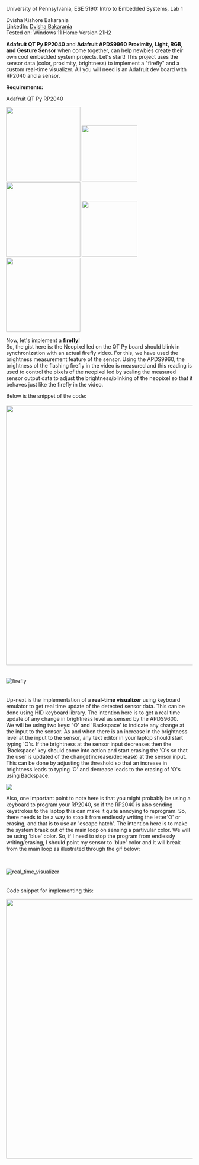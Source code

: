 University of Pennsylvania, ESE 5190: Intro to Embedded Systems, Lab 1
 
 Dvisha Kishore Bakarania
 <br />
 LinkedIn: [Dvisha Bakarania](https://www.linkedin.com/in/dvisha-bakarania-9370b2146?lipi=urn%3Ali%3Apage%3Ad_flagship3_profile_view_base_contact_details%3BNtJBfZpDTEKluhukjP7uqg%3D%3D) 
 <br />
 Tested on: Windows 11 Home Version 21H2

**Adafruit QT Py RP2040** and **Adafruit APDS9960 Proximity, Light, RGB, and Gesture Sensor** when come together, can help newbies create their own cool embedded system projects. Let's start! This project uses the sensor data (color, proximity, brightness) to implement a "firefly" and a custom real-time visualizer. All you will need is an Adafruit dev board with RP2040 and a sensor.

**Requirements:**

Adafruit QT Py RP2040

<img src="https://circuitpython.org/assets/images/boards/large/adafruit_qtpy_rp2040.jpg" width="200" height="200"> <img src="https://upload.wikimedia.org/wikipedia/commons/thumb/9/9e/Plus_symbol.svg/1200px-Plus_symbol.svg.png" width="150" heigth="150"> <img src="https://cdn-shop.adafruit.com/970x728/3595-04.jpg" width="200" height="200"> <img src="https://upload.wikimedia.org/wikipedia/commons/thumb/9/9e/Plus_symbol.svg/1200px-Plus_symbol.svg.png" width="150" heigth="150"> <img src="https://cdn1-shop.mikroe.com/img/product/wire-jumpers-female-to-female-15cm-10pcs/wire-jumpers-female-to-female-15cm-10pcs-thickbox_default-12x.jpg" width="200" heigth="200">

Now, let's implement a **firefly**!
<br />
So, the gist here is: the Neopixel led on the QT Py board should blink in synchronization with an actual firefly video. For this, we have used the brightness measurement feature of the sensor. Using the APDS9960, the brightness of the flashing firefly in the video is measured and this reading is used to control the pixels of the neopixel led by scaling the measured sensor output data to adjust the brightness/blinking of the neopixel so that it behaves just like the firefly in the video.

Below is the snippet of the code:
<br />
<br />
<img src="https://user-images.githubusercontent.com/114099174/192073633-bc447baf-d8e6-4d60-b762-73fb8102b8e6.png" width="700" height="700">
<br />
<br />
<br />
![firefly](https://user-images.githubusercontent.com/114099174/192074256-795b89fb-5ea0-4ec2-806f-01ca170b0bf9.gif)
<br />
<br />
<br />
Up-next is the implementation of a **real-time visualizer** using keyboard emulator to get real time update of the detected sensor data. This can be done using HID keyboard library. The intention here is to get a real time update of any change in brightness level as sensed by the APDS9600. 
<br />
We will be using two keys: 'O' and 'Backspace' to indicate any change at the input to the sensor. As and when there is an increase in the brightness level at the input to the sensor, any text editor in your laptop should start typing 'O's. If the brightness at the sensor input decreases then the 'Backspace' key should come into action and start erasing the 'O's so that the user is updated of the change(increase/decrease) at the sensor input. This can be done by adjusting the threshold so that an increase in brightness leads to typing 'O' and decrease leads to the erasing of 'O's using Backspace.

<img src="https://user-images.githubusercontent.com/114099174/192075855-50a8592a-ec6e-4c09-8542-c984ea2ff543.png">

Also, one important point to note here is that you might probably be using a keyboard to program your RP2040, so if the RP2040 is also sending keystrokes to the 
laptop this can make it quite annoying to reprogram. So, there needs to be a way to stop it from endlessly writing the letter'O' or erasing, and that is to use an 'escape hatch'. The intention here is to make the system braek out of the main loop on sensing a partivular color. We will be using 'blue' color. So, if I need to stop the program from endlessly writing/erasing, I should point my sensor to 'blue' color and it will break from the main loop as illustrated through the gif below:

<br />

![real_time_visualizer](https://user-images.githubusercontent.com/114099174/192076211-7a4b6884-7763-4f30-9867-19a6dc39a080.gif)
<br />
<br />
<br />
Code snippet for implementing this:

<img src="https://user-images.githubusercontent.com/114099174/192076806-79e80ac4-b325-462f-bedb-3dae83aab45d.png" width="700" height="700">




